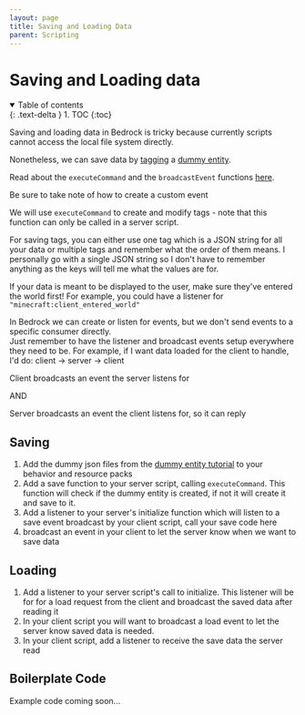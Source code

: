```yaml
---
layout: page
title: Saving and Loading Data
parent: Scripting
---
```

# Saving and Loading data

<details id="toc" open markdown="block">
  <summary>
    Table of contents
  </summary>
  {: .text-delta }
1. TOC
{:toc}
</details>

Saving and loading data in Bedrock is tricky because currently scripts cannot access the local file system directly.

Nonetheless, we can save data by [tagging](https://www.youtube.com/watch?v=tjragqkAlMc) a [dummy entity](https://wiki.bedrock.dev/tutorials/dummy-entities.html).  

Read about the ```executeCommand``` and the ```broadcastEvent``` functions [here](https://bedrock.dev/docs/stable/Scripting).

Be sure to take note of how to create a custom event

We will use ```executeCommand``` to create and modify tags - note that this function can only be called in a server script.

For saving tags, you can either use one tag which is a JSON string for all your data or multiple tags and remember what the order of them means. I personally go with a single JSON string so I don't have to remember anything as the keys will tell me what the values are for.

If your data is meant to be displayed to the user, make sure they've entered the world first! For example, you could have a listener  for ```"minecraft:client_entered_world"```


In Bedrock we can create or listen for events, but we don't send events to a specific consumer directly.  
 Just remember to have the listener and broadcast events setup everywhere they need to be. For example, if I want data loaded for the client to handle, I'd do:
client -> server -> client

Client broadcasts an event the server listens for

AND

Server broadcasts an event the client listens for, so it can reply


## Saving

1. Add the dummy json files from the [dummy entity tutorial](https://wiki.bedrock.dev/tutorials/dummy-entities.html) to your behavior and resource packs
2. Add a save function to your server script, calling ```executeCommand```.  This function will check if the dummy entity is created, if not it will create it and save to it.
3. Add a listener to your server's initialize function which will listen to a save event broadcast by your client script, call your save code here
4. broadcast an event in your client to let the server know when we want to save data

## Loading
1. Add a listener to your server script's call to initialize. This listener will be for for a load request from the client and broadcast the saved data after reading it
2. In your client script you will want to broadcast a load event to let the server know saved data is needed.
3. In your client script, add a listener to receive the save data the server read

## Boilerplate Code
Example code coming soon...
